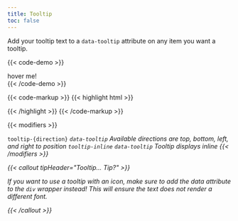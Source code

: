 ```yaml
---
title: Tooltip
toc: false
---
```


Add your tooltip text to a `data-tooltip` attribute on any item you want a tooltip.

{{< code-demo >}}
<div data-tooltip="Here is a tooltip!">hover me!</div>
{{< /code-demo >}}

{{< code-markup >}}
{{< highlight html >}}
<div data-tooltip="Tooltip goes here!">
  <!-- Content goes here! -->
</div>
{{< /highlight >}}
{{< /code-markup >}}

{{< modifiers >}}
<tr>
  <td data-label="Base">
    <code>tooltip-{direction}</code>
  </td>
  <td data-label="Modifier">
    <i class="pi-ban" aria-hidden="true">
  </td>
  <td data-label="Secondary Modifier">
    <i class="pi-ban" aria-hidden="true"></i>
  </td>
  <td data-label="Data Attribute">
    <code>data-tooltip</code>
  </td>
  <td data-label="Behavior">
    Available directions are top, bottom, left, and right to position
  </td>
</tr>
<tr>
  <td data-label="Base">
    <code>tooltip-inline</code>
  </td>
  <td data-label="Modifier">
    <i class="pi-ban" aria-hidden="true"></i>
  </td>
  <td data-label="Secondary Modifier">
    <i class="pi-ban" aria-hidden="true"></i>
  </td>
  <td data-label="Data Attribute">
    <code>data-tooltip</code>
  </td>
  <td data-label="Behavior">
    Tooltip displays inline
  </td>
</tr>
{{< /modifiers >}}

{{< callout tipHeader="Tooltip... Tip?" >}}
  <p>If you want to use a tooltip with an icon, make sure to add the data attribute to the <code>div</code> wrapper instead! This will ensure the text does not render a different font.</p>
{{< /callout >}}